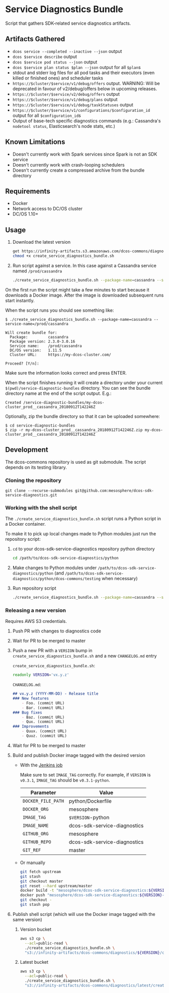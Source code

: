 # Service Diagnostics Bundle

Script that gathers SDK-related service diagnostics artifacts.

## Artifacts Gathered

- `dcos service --completed --inactive --json` output
- `dcos $service describe` output
- `dcos $service pod status --json` output
- `dcos $service plan status $plan --json` output for all `$plan`s
- stdout and stderr log files for all pod tasks and their executors (even killed
  or finished ones) and scheduler tasks
- `https://$cluster/$service/v1/debug/offers` output. WARNING: Will be deprecated in favour of
v2/debug/offers below in upcoming releases.
- `https://$cluster/$service/v2/debug/offers` output
- `https://$cluster/$service/v1/debug/plans` output
- `https://$cluster/$service/v1/debug/taskStatuses` output
- `https://$cluster/$service/v1/configurations/$configuration_id` output for all
  `$configuration_id`s
- Output of base-tech specific diagnostics commands (e.g.: Cassandra's `nodetool
  status`, Elasticsearch's node stats, etc.)

## Known Limitations

- Doesn't currently work with Spark services since Spark is not an SDK service
- Doesn't currently work with crash-looping schedulers
- Doesn't currently create a compressed archive from the bundle directory

## Requirements

- Docker
- Network access to DC/OS cluster
- DC/OS 1.10+

## Usage

1. Download the latest version

   ```bash
   get https://infinity-artifacts.s3.amazonaws.com/dcos-commons/diagnostics/latest/create_service_diagnostics_bundle.sh
   chmod +x create_service_diagnostics_bundle.sh
   ```

1. Run script against a service. In this case against a Cassandra service named
   `/prod/cassandra`

   ```bash
   ./create_service_diagnostics_bundle.sh --package-name=cassandra --service-name=/prod/cassandra
   ```

On the first run the script might take a few minutes to start because it
downloads a Docker image. After the image is downloaded subsequent runs start
instantly.

When the script runs you should see something like:
```
$ ./create_service_diagnostics_bundle.sh --package-name=cassandra --service-name=/prod/cassandra

Will create bundle for:
  Package:         cassandra
  Package version: 2.3.0-3.0.16
  Service name:    /prod/cassandra
  DC/OS version:   1.11.5
  Cluster URL:     https://my-dcos-cluster.com/

Proceed? [Y/n]:
```

Make sure the information looks correct and press ENTER.

When the script finishes running it will create a directory under your current
`$(pwd)/service-diagnostic-bundles` directory. You can see the bundle directory
name at the end of the script output. E.g.:
```
Created /service-diagnostic-bundles/my-dcos-cluster_prod__cassandra_20180912T142246Z
```

Optionally, zip the bundle directory so that it can be uploaded somewhere:
```
$ cd service-diagnostic-bundles
$ zip -r my-dcos-cluster_prod__cassandra_20180912T142246Z.zip my-dcos-cluster_prod__cassandra_20180912T142246Z
```

## Development

The dcos-commons repository is used as git submodule. The script depends on its testing library.

### Cloning the repository 
```git clone --recurse-submodules git@github.com:mesosphere/dcos-sdk-service-diagnostics.git```

### Working with the shell script
The `./create_service_diagnostics_bundle.sh` script runs a
Python script in a Docker container.

To make it to pick up local changes made to Python modules just run the
repository script:

1. `cd` to your dcos-sdk-service-diagnostics repository python directory
   ```bash
   cd /path/to/dcos-sdk-service-diagnostics/python
   ```

1. Make changes to Python modules under `/path/to/dcos-sdk-service-diagnostics/python` (and `/path/to/dcos-sdk-service-diagnostics/python/dcos-commons/testing` when necessary)

1. Run repository script
   ```bash
   ./create_service_diagnostics_bundle.sh --package-name=cassandra --service-name=/prod/cassandra
   ```

### Releasing a new version

Requires AWS S3 credentials.

1. Push PR with changes to diagnostics code

1. Wait for PR to be merged to master

1. Push a new PR with a `VERSION` bump in
   `create_service_diagnostics_bundle.sh` and a new
   `CHANGELOG.md` entry

   `create_service_diagnostics_bundle.sh`:
   ```bash
   readonly VERSION='vx.y.z'
   ```

   `CHANGELOG.md`:
   ```markdown
   ## vx.y.z (YYYY-MM-DD) - Release title
   ### New features
       - Foo. (commit URL)
       - Bar. (commit URL)
   ### Bug fixes
       - Baz. (commit URL)
       - Qux. (commit URL)
   ### Improvements
       - Quux. (commit URL)
       - Quuz. (commit URL)
   ```

1. Wait for PR to be merged to master

1. Build and publish Docker image tagged with the desired version

   - With the [Jenkins job](https://jenkins.mesosphere.com/service/jenkins/view/Infinity/job/infinity-tools/job/release-tools/job/build-docker-image)

     Make sure to set `IMAGE_TAG` correctly. For example, if `VERSION` is
     `v0.3.1`, `IMAGE_TAG` should be `v0.3.1-python`.

     | Parameter          | Value                        |
     | ------------------ | ---------------------------- |
     | `DOCKER_FILE_PATH` | python/Dockerfile            |
     | `DOCKER_ORG`       | mesosphere                   |
     | `IMAGE_TAG`        | `$VERSION`-python            |
     | `IMAGE_NAME`       | dcos-sdk-service-diagnostics |
     | `GITHUB_ORG`       | mesosphere                   |
     | `GITHUB_REPO`      | dcos-sdk-service-diagnostics |
     | `GIT_REF`          | master                       |

   - Or manually

     ```bash
     git fetch upstream
     git stash
     git checkout master
     git reset --hard upstream/master
     docker build -t "mesosphere/dcos-sdk-service-diagnostics:${VERSION}-python" .
     docker push "mesosphere/dcos-sdk-service-diagnostics:${VERSION}-python"
     git checkout -
     git stash pop
     ```

1. Publish shell script (which will use the Docker image tagged with the same version)

   1. Version bucket

      ```bash
      aws s3 cp \
        --acl=public-read \
        ./create_service_diagnostics_bundle.sh \
        "s3://infinity-artifacts/dcos-commons/diagnostics/${VERSION}/create_service_diagnostics_bundle.sh"
      ```

   1. Latest bucket

      ```bash
      aws s3 cp \
        --acl=public-read \
        ./create_service_diagnostics_bundle.sh \
        "s3://infinity-artifacts/dcos-commons/diagnostics/latest/create_service_diagnostics_bundle.sh"
      ```
